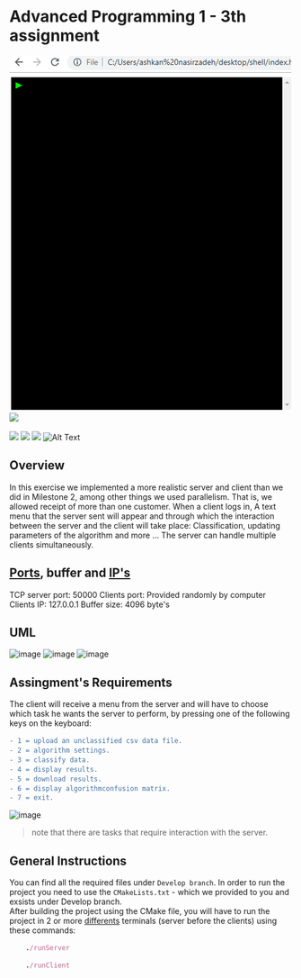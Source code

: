 # Advanced Programming 1 - 3th assignment
![Alt Text](https://github.com/ashkan-nasirzadeh/simpleShell/blob/master/README%20assets/shell-gif.gif)
![](http://i.imgur.com/OUkLi.gif)

![](http://i.imgur.com/Ssfp7.gif)
![](name-of-giphy.gif)
![](http://i.imgur.com/60bts.gif)
![Alt Text](https://media.giphy.com/media/vFKqnCdLPNOKc/giphy.gif)
## Overview
In this exercise we implemented a more realistic server and client than we did in Milestone 2, among other things we used parallelism. That is, we allowed receipt of more than one customer.
When a client logs in,
A text menu that the server sent will appear and through which the interaction between the server and the client will take place:
Classification, updating parameters of the algorithm and more ...
The server can handle multiple clients simultaneously.
## <a href="https://he.wikipedia.org/wiki/%D7%A4%D7%95%D7%A8%D7%98_(%D7%AA%D7%A7%D7%A9%D7%95%D7%A8%D7%AA)">Ports</a>, buffer and <a href="https://he.wikipedia.org/wiki/Internet_Protocol">IP's</a>
TCP server port: 50000
Clients port: Provided randomly by computer
Clients IP: 127.0.0.1
Buffer size: 4096 byte's 
## UML
![image](https://user-images.githubusercontent.com/88191199/134019688-994adeb0-a895-41ab-8221-8f1340802a4f.png)
![image](https://user-images.githubusercontent.com/88191199/134021475-f7fb878d-cea7-4709-b943-a2a361f0c53c.png)
![image](https://user-images.githubusercontent.com/88191199/134023445-0b1d636f-7944-4bc6-997e-3a1fd68d000d.png)
## Assingment's Requirements
The client will receive a menu from the server and will have to choose which task he wants the server to perform,
by pressing one of the following keys on the keyboard:
```diff
- 1 = upload an unclassified csv data file.
- 2 = algorithm settings.
- 3 = classify data.
- 4 = display results.
- 5 = download results.
- 6 = display algorithmconfusion matrix.
- 7 = exit.
```
![image](https://user-images.githubusercontent.com/88191199/134007506-0300f4c0-9685-4da1-b439-97c863107bd4.png)
> note that there are tasks that require interaction with the server.
 

## General Instructions
You can find all the required files under `Develop branch`.
In order to run the project you need to use the `CMakeLists.txt` - which we provided to you and exsists under Develop branch. <br/>
After building the project using the CMake file, you will have to run the project in 2 or more <ins>differents</ins> terminals (server before the clients) using these commands:
```ruby
    ./runServer
```
```ruby
    ./runClient
```
